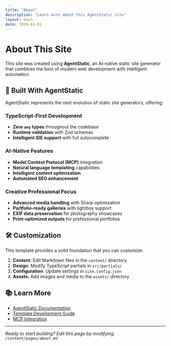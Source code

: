 ```yaml
---
title: "About"
description: "Learn more about this AgentStatic site"
layout: main
date: 2024-01-01
---
```


# About This Site

This site was created using **AgentStatic**, an AI-native static site generator that combines the best of modern web development with intelligent automation.

## 🚀 Built With AgentStatic

AgentStatic represents the next evolution of static site generators, offering:

### TypeScript-First Development
- **Zero `any` types** throughout the codebase
- **Runtime validation** with Zod schemas
- **Intelligent IDE support** with full autocomplete

### AI-Native Features
- **Model Context Protocol (MCP)** integration
- **Natural language templating** capabilities
- **Intelligent content optimization**
- **Automated SEO enhancement**

### Creative Professional Focus
- **Advanced media handling** with Sharp optimization
- **Portfolio-ready galleries** with lightbox support
- **EXIF data preservation** for photography showcases
- **Print-optimized outputs** for professional portfolios

## 🛠️ Customization

This template provides a solid foundation that you can customize:

1. **Content**: Edit Markdown files in the `content/` directory
2. **Design**: Modify TypeScript partials in `src/partials/`
3. **Configuration**: Update settings in `site.config.json`
4. **Assets**: Add images and media to the `assets/` directory

## 📚 Learn More

- [AgentStatic Documentation](https://github.com/conorluddy/AgentStatic/blob/main/README.md)
- [Template Development Guide](https://github.com/conorluddy/AgentStatic/blob/main/docs/templates.md)
- [MCP Integration](https://github.com/conorluddy/AgentStatic/blob/main/docs/mcp-integration.md)

---

*Ready to start building? Edit this page by modifying `/content/pages/about.md`*
